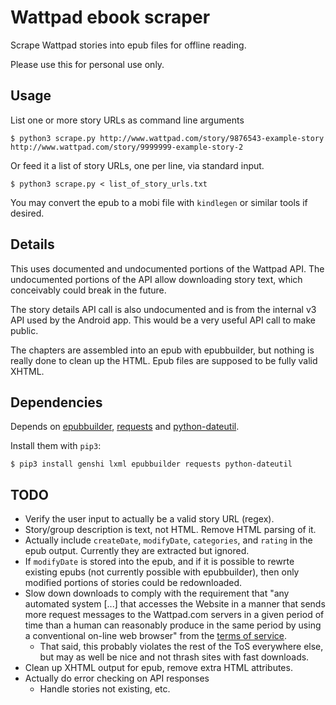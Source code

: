 # Wattpad ebook scraper

Scrape Wattpad stories into epub files for offline reading.

Please use this for personal use only.

## Usage

List one or more story URLs as command line arguments

```
$ python3 scrape.py http://www.wattpad.com/story/9876543-example-story http://www.wattpad.com/story/9999999-example-story-2
```

Or feed it a list of story URLs, one per line, via standard input.

```
$ python3 scrape.py < list_of_story_urls.txt
```

You may convert the epub to a mobi file with `kindlegen` or similar tools if desired.

## Details

This uses documented and undocumented portions of the Wattpad API. The undocumented portions of the API allow downloading story text, which conceivably could break in the future.

The story details API call is also undocumented and is from the internal v3 API used by the Android app. This would be a very useful API call to make public.

The chapters are assembled into an epub with epubbuilder, but nothing is really done to clean up the HTML. Epub files are supposed to be fully valid XHTML.

## Dependencies

Depends on [epubbuilder](https://github.com/footley/epubbuilder), [requests](http://python-requests.org) and [python-dateutil](http://labix.org/python-dateutil).

Install them with `pip3`:

```
$ pip3 install genshi lxml epubbuilder requests python-dateutil
```

## TODO

*   Verify the user input to actually be a valid story URL (regex).
*   Story/group description is text, not HTML. Remove HTML parsing of it.
*   Actually include `createDate`, `modifyDate`, `categories`, and `rating` in the epub output. Currently they are extracted but ignored.
*   If `modifyDate` is stored into the epub, and if it is possible to rewrte existing epubs (not currently possible with epubbuilder), then only modified portions of stories could be redownloaded.
*   Slow down downloads to comply with the requirement that "any automated system [...] that accesses the Website in a manner that sends more request messages to the Wattpad.com servers in a given period of time than a human can reasonably produce in the same period by using a conventional on-line web browser" from the [terms of service](http://www.wattpad.com/terms).
    -   That said, this probably violates the rest of the ToS everywhere else, but may as well be nice and not thrash sites with fast downloads.
*   Clean up XHTML output for epub, remove extra HTML attributes.
*   Actually do error checking on API responses
    -   Handle stories not existing, etc.
